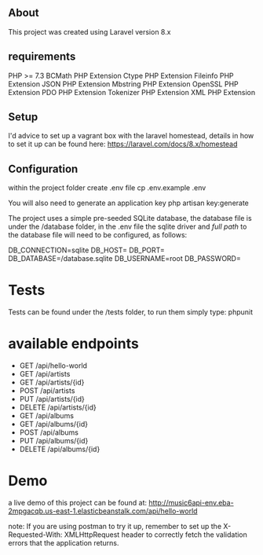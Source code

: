 ## About

This project was created using Laravel version 8.x

## requirements

PHP >= 7.3
BCMath PHP Extension
Ctype PHP Extension
Fileinfo PHP Extension
JSON PHP Extension
Mbstring PHP Extension
OpenSSL PHP Extension
PDO PHP Extension
Tokenizer PHP Extension
XML PHP Extension

## Setup
I'd advice to set up a vagrant box with the laravel homestead, details in how to set it up can be found here: https://laravel.com/docs/8.x/homestead

## Configuration
within the project folder create .env file
    cp .env.example .env

You will also need to generate an application key
    php artisan key:generate
    
The project uses a simple pre-seeded SQLite database, the database file is under the /database folder, in the .env file the sqlite driver and *full path* to the database file will need to be configured, as follows:

DB_CONNECTION=sqlite
DB_HOST=
DB_PORT=
DB_DATABASE=<full-path-to-the-database-folder>/database.sqlite
DB_USERNAME=root
DB_PASSWORD=

# Tests

Tests can be found under the /tests folder, to run them simply type:
    phpunit

# available endpoints
* GET /api/hello-world 
* GET /api/artists
* GET /api/artists/{id}
* POST /api/artists
* PUT /api/artists/{id}
* DELETE /api/artists/{id}
* GET /api/albums
* GET /api/albums/{id}
* POST /api/albums
* PUT /api/albums/{id}
* DELETE /api/albums/{id}

# Demo
a live demo of this project can be found at: http://music6api-env.eba-2mpgacqb.us-east-1.elasticbeanstalk.com/api/hello-world 

note:
If you are using postman to try it up, remember to set up the X-Requested-With: XMLHttpRequest header to correctly fetch the validation errors that the application returns.
